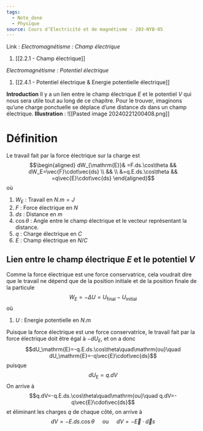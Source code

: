 ```yaml
---
tags:
  - Note_done
  - Physique
source: Cours d’Électricité et de magnétisme - 203-NYB-05
---
```


Link :
_Electromagnétisme : Champ électrique_
1. [[2.2.1 - Champ électrique]]

_Electromagnétisme : Potentiel électrique_
1. [[2.4.1 - Potentiel électrique & Energie potentielle électrique]]

**Introduction**
Il y a un lien entre le champ électrique $E$ et le potentiel $V$ qui nous sera utile tout au long de ce chapitre. Pour le trouver, imaginons qu’une charge ponctuelle se déplace d’une distance $ds$ dans un champ électrique.
**Illustration** : ![[Pasted image 20240221200408.png]]
# Définition
Le travail fait par la force électrique sur la charge est $$\begin{aligned}
dW_{\mathrm{E}}& =F.ds.\cos\theta   && dW_E=\vec{F}\cdot\vec{ds}  \\
&& \\
&=q.E.ds.\cos\theta && =q\vec{E}\cdot\vec{ds} 
\end{aligned}$$ où 
1. $W_E$ : Travail en $N.m=J$
2. $F$ : Force électrique en $N$ 
3. $ds$ : Distance en $m$ 
4. $\cos\theta$ : Angle entre le champ électrique et le vecteur représentant la distance.
5. $q$ : Charge électrique en $C$ 
6. $E$ : Champ électrique en $N/C$ 

## Lien entre  le champ électrique $E$ et le potentiel $V$
Comme la force électrique est une force conservatrice, cela voudrait dire que le travail ne dépend que de la position initiale et de la position finale de la particule  $$W_E = -\Delta U = U_{\text{final}}-U_{\text{initial}} $$ où 
1. $U$ : Energie potentielle en $N.m$ 

Puisque la force électrique est une force conservatrice, le travail fait par la force électrique doit être égal à $−dU_E$, et on a donc $$dU_\mathrm{E}=-q.E.ds.\cos\theta\quad\mathrm{ou}\quad dU_\mathrm{E}=-q\vec{E}\cdot\vec{ds}$$ puisque $$dU_{\mathrm{E}}=q.dV$$ On arrive à $$q.dV=-q.E.ds.\cos\theta\quad\mathrm{ou}\quad q.dV=-q\vec{E}\cdot\vec{ds}$$ et éliminant les charges $q$ de chaque côté, on arrive à $$dV=-E.ds.\cos\theta\quad\text{ ou }\quad dV=-\vec{E}\cdot\vec{d}s$$
